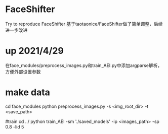 # FaceShifter
Try to reproduce FaceShifter
基于taotaonice/FaceShifter做了简单调整，后续进一步改进
# up 2021/4/29
在face_modules/preprocess_images.py和train_AEI.py中添加argparse解析，方便外部设置参数

# make data
cd face_modules
python preprocess_images.py -s <img_root_dir> -t <save_path>

#train
cd ../
python train_AEI -sm './saved_models' -ip <images_path> -sp 0.8 -lid 5